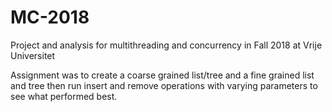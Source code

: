 # MC-2018
Project and analysis for multithreading and concurrency in Fall 2018 at Vrije Universitet


Assignment was to create a coarse grained list/tree and a fine grained list and tree then run insert and remove operations with varying parameters to see what performed best.
